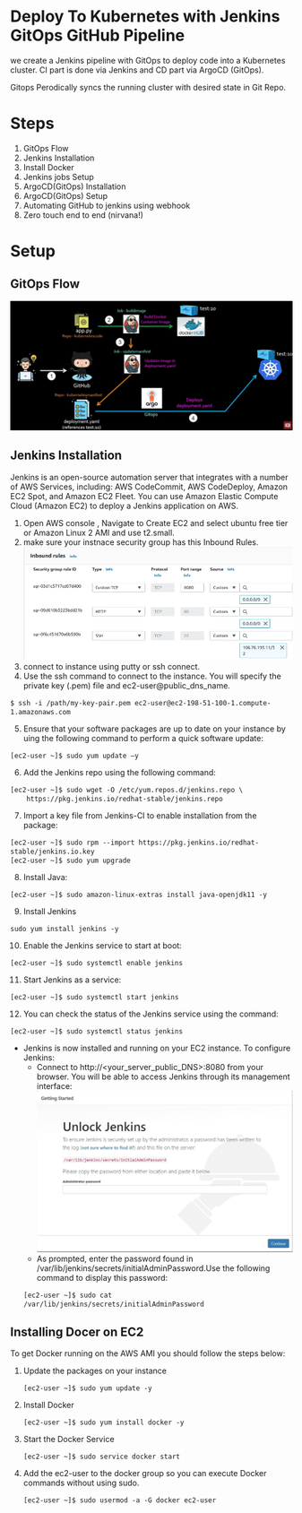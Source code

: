# Deploy To Kubernetes with Jenkins GitOps GitHub Pipeline
we create a Jenkins pipeline with GitOps to deploy code into a Kubernetes cluster. CI part is done via Jenkins and CD part via ArgoCD (GitOps).

Gitops Perodically syncs the running cluster with desired state in Git Repo.


# Steps
1. GitOps Flow
2. Jenkins Installation
3. Install Docker
4. Jenkins jobs Setup
5. ArgoCD(GitOps) Installation
6. ArgoCD(GitOps) Setup
7. Automating GitHub to jenkins using webhook
8. Zero touch end to end (nirvana!)

# Setup

## GitOps Flow
![GitOps Flow](./images/gitopsflow.jpg)

## Jenkins Installation

Jenkins is an open-source automation server that integrates with a number of AWS Services, including: AWS CodeCommit, AWS CodeDeploy, Amazon EC2 Spot, and Amazon EC2 Fleet. You can use Amazon Elastic Compute Cloud (Amazon EC2) to deploy a Jenkins application on AWS.

1. Open AWS console , Navigate to Create EC2 and select ubuntu free tier or Amazon Linux 2 AMI and use t2.small.
2. make sure your instnace security group has this Inbound Rules.
    ![Security Group](./images/securitygrp.jpg)
3. connect to instance using putty or ssh connect. 
4. Use the ssh command to connect to the instance. You will specify the private key (.pem) file and ec2-user@public_dns_name.
```console
$ ssh -i /path/my-key-pair.pem ec2-user@ec2-198-51-100-1.compute-1.amazonaws.com
```
5. Ensure that your software packages are up to date on your instance by uing the following command to perform a quick software update:
```console
[ec2-user ~]$ sudo yum update –y
```
6. Add the Jenkins repo using the following command:
```console
[ec2-user ~]$ sudo wget -O /etc/yum.repos.d/jenkins.repo \
    https://pkg.jenkins.io/redhat-stable/jenkins.repo
```
7. Import a key file from Jenkins-CI to enable installation from the package:
```console
[ec2-user ~]$ sudo rpm --import https://pkg.jenkins.io/redhat-stable/jenkins.io.key
[ec2-user ~]$ sudo yum upgrade
```
8. Install Java:
```console
[ec2-user ~]$ sudo amazon-linux-extras install java-openjdk11 -y
```
9. Install Jenkins
```console
sudo yum install jenkins -y
```
10. Enable the Jenkins service to start at boot:
```console
[ec2-user ~]$ sudo systemctl enable jenkins
```
11.  Start Jenkins as a service:
```console
[ec2-user ~]$ sudo systemctl start jenkins
```
12.   You can check the status of the Jenkins service using the command:
```console
[ec2-user ~]$ sudo systemctl status jenkins
```
* Jenkins is now installed and running on your EC2 instance. To configure Jenkins:
  * Connect to http://<your_server_public_DNS>:8080 from your browser. You will be able to access Jenkins through its management interface:
   ![Unlock Jenkins](./images/unlockjenkins.jpg)
  * As prompted, enter the password found in /var/lib/jenkins/secrets/initialAdminPassword.Use the following command to display this password:
   ```console
   [ec2-user ~]$ sudo cat /var/lib/jenkins/secrets/initialAdminPassword
   ```
## Installing Docer on EC2
To get Docker running on the AWS AMI you should follow the steps below:

1. Update the packages on your instance
   ```console
   [ec2-user ~]$ sudo yum update -y
   ```
2. Install Docker
   ```console
   [ec2-user ~]$ sudo yum install docker -y
   ```
3. Start the Docker Service
   ```console
   [ec2-user ~]$ sudo service docker start
   ```
4. Add the ec2-user to the docker group so you can execute Docker commands without using sudo.
   ```console
   [ec2-user ~]$ sudo usermod -a -G docker ec2-user
   ```
